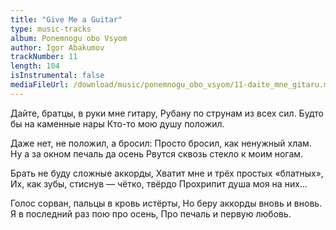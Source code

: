 ```yaml
---
title: "Give Me a Guitar"
type: music-tracks
album: Ponemnogu obo Vsyom
author: Igor Abakumov
trackNumber: 11
length: 104
isInstrumental: false
mediaFileUrl: /download/music/ponemnogu_obo_vsyom/11-daite_mne_gitaru.mp3
---
```


Дайте, братцы, в руки мне гитару,
Рубану по струнам из всех сил.
Будто бы на каменные нары
Кто-то мою душу положил.

Даже нет, не положил, а бросил:
Просто бросил, как ненужный хлам.
Ну а за окном печаль да осень
Рвутся сквозь стекло к моим ногам.

Брать не буду сложные аккорды,
Хватит мне и трёх простых «блатных»,
Их, как зубы, стиснув — чётко, твёрдо
Прохрипит душа моя на них...

Голос сорван, пальцы в кровь истёрты,
Но беру аккорды вновь и вновь.
Я в последний раз пою про осень,
Про печаль и первую любовь.
